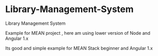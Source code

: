 # Library-Management-System
Library Management System

Example for MEAN project , here am using lower version of Node and Angular 1.x

Its good and simple example for MEAN Stack beginner and Angular 1.x
